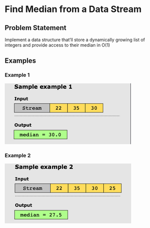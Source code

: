 # Find Median from a Data Stream

## Problem Statement

Implement a data structure that’ll store a dynamically growing list of integers and provide access to their median in
O(1)

## Examples

### Example 1

![img.png](img.png)

### Example 2

![img_1.png](img_1.png)
